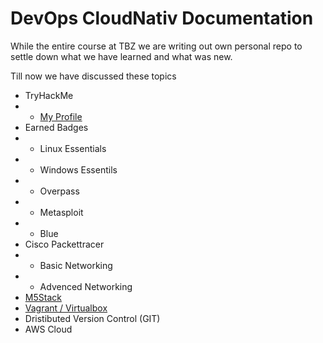 # DevOps CloudNativ Documentation

While the entire course at TBZ we are writing out own personal repo to settle down what we have learned and what was new.

Till now we have discussed these topics
-   TryHackMe
-   -   [My Profile](https://tryhackme.com/p/firedotwater)
-   Earned Badges
-   -   Linux Essentials
-   -   Windows Essentils
-   -   Overpass
-   -   Metasploit
-   -   Blue
-   Cisco Packettracer
-   -   Basic Networking
-   -   Advenced Networking
-   [M5Stack](M5Stack/README.md)
-   [Vagrant / Virtualbox](vagrant-task/README.md)
-   Dristibuted Version Control (GIT)
-   AWS Cloud